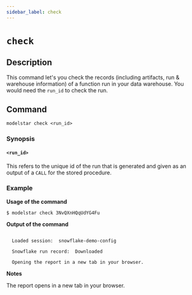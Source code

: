 ```yaml
---
sidebar_label: check
---
```


# `check`

## Description

This command let's you check the records (including artifacts, run & warehouse information) of a function run in your data warehouse. You would need the `run_id` to check the run. 

## Command

```
modelstar check <run_id>
```

### Synopsis

#### `<run_id>`

This refers to the unique id of the run that is generated and given as an output of a `CALL` for the stored procedure.

### Example

**Usage of the command**

```
$ modelstar check 3NvQXnHQqUdYG4Fu
```

**Output of the command**

```

  Loaded session:  snowflake-demo-config

  Snowflake run record:  Downloaded

  Opening the report in a new tab in your browser.

```

**Notes**

The report opens in a new tab in your browser. 